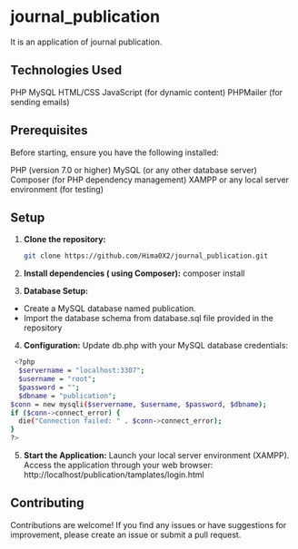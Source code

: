 # journal_publication
It is an application of journal publication.

## Technologies Used

PHP
MySQL
HTML/CSS
JavaScript (for dynamic content)
PHPMailer (for sending emails)

## Prerequisites

Before starting, ensure you have the following installed:

PHP (version 7.0 or higher)
MySQL (or any other database server)
Composer (for PHP dependency management)
XAMPP or any local server environment (for testing)

## Setup

1. **Clone the repository:**

    ```bash
    git clone https://github.com/Hima0X2/journal_publication.git
    ```
    
2. **Install dependencies ( using Composer):**
  composer install
    
3. **Database Setup:**

  - Create a MySQL database named publication.
  - Import the database schema from database.sql file provided in the repository

4. **Configuration:**
    Update db.php with your MySQL database credentials:
  ```bash
   <?php
    $servername = "localhost:3307";
    $username = "root";
    $password = "";
    $dbname = "publication";
$conn = new mysqli($servername, $username, $password, $dbname);
if ($conn->connect_error) {
    die("Connection failed: " . $conn->connect_error);
}
?>
 ```
5. **Start the Application:**
Launch your local server environment (XAMPP).
Access the application through your web browser: http://localhost/publication/tamplates/login.html
## Contributing

Contributions are welcome! If you find any issues or have suggestions for improvement, please create an issue or submit a pull request.

